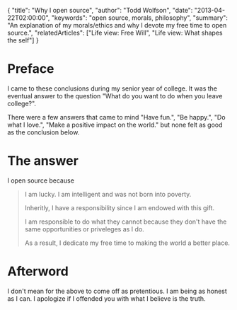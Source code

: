 {
  "title": "Why I open source",
  "author": "Todd Wolfson",
  "date": "2013-04-22T02:00:00",
  "keywords": "open source, morals, philosophy",
  "summary": "An explanation of my morals/ethics and why I devote my free time to open source.",
  "relatedArticles": ["Life view: Free Will", "Life view: What shapes the self"]
}

# Preface
I came to these conclusions during my senior year of college. It was the eventual answer to the question "What do you want to do when you leave college?".

There were a few answers that came to mind "Have fun.", "Be happy.", "Do what I love.", "Make a positive impact on the world." but none felt as good as the conclusion below.

# The answer

I open source because

> I am lucky. I am intelligent and was not born into poverty.
>
> Inheritly, I have a responsibility since I am endowed with this gift.
>
> I am responsible to do what they cannot because they don't have the same opportunities or priveleges as I do.
>
> As a result, I dedicate my free time to making the world a better place.

# Afterword

I don't mean for the above to come off as pretentious. I am being as honest as I can. I apologize if I offended you with what I believe is the truth.